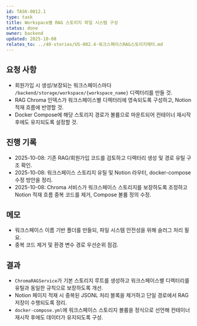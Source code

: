 ```yaml
---
id: TASK-0012.1
type: task
title: Workspace별 RAG 스토리지 파일 시스템 구성
status: done
owner: backend
updated: 2025-10-08
relates_to: ../40-stories/US-002.4-워크스페이스RAG스토리지메타.md
---
```


## 요청 사항
- 회원가입 시 생성/보장되는 워크스페이스마다 `/backend/storage/workspace/{workspace_name}` 디렉터리를 만들 것.
- RAG Chroma 인덱스가 워크스페이스별 디렉터리에 영속되도록 구성하고, Notion 적재 흐름에 반영할 것.
- Docker Compose에 해당 스토리지 경로가 볼륨으로 마운트되어 컨테이너 재시작 후에도 유지되도록 설정할 것.

## 진행 기록
- 2025-10-08: 기존 RAG/회원가입 코드를 검토하고 디렉터리 생성 및 경로 유틸 구조 확인.
- 2025-10-08: 워크스페이스 스토리지 유틸 및 Notion 라우터, docker-compose 수정 방안을 정리.
- 2025-10-08: Chroma 서비스가 워크스페이스 스토리지를 보장하도록 조정하고 Notion 적재 흐름 중복 코드를 제거, Compose 볼륨 정의 수정.

## 메모
- 워크스페이스 이름 기반 폴더를 만들되, 파일 시스템 안전성을 위해 슬러그 처리 필요.
- 중복 코드 제거 및 환경 변수 경로 우선순위 점검.

## 결과
- `ChromaRAGService`가 기본 스토리지 루트를 생성하고 워크스페이스별 디렉터리를 유틸과 동일한 규칙으로 보장하도록 개선.
- Notion 페이지 적재 시 중복된 JSONL 처리 블록을 제거하고 단일 경로에서 RAG 저장이 수행되도록 정리.
- `docker-compose.yml`에 워크스페이스 스토리지 볼륨을 정식으로 선언해 컨테이너 재시작 후에도 데이터가 유지되도록 구성.
